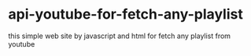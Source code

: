 # api-youtube-for-fetch-any-playlist
this simple web site by javascript and html for fetch any playlist from youtube
